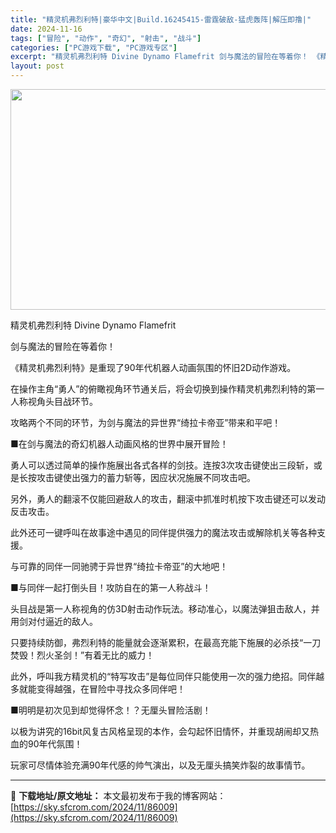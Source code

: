 ```yaml
---
title: "精灵机弗烈利特|豪华中文|Build.16245415-雷霆破敌-猛虎轰阵|解压即撸|"
date: 2024-11-16
tags: ["冒险", "动作", "奇幻", "射击", "战斗"]
categories: ["PC游戏下载", "PC游戏专区"]
excerpt: "精灵机弗烈利特 Divine Dynamo Flamefrit 剑与魔法的冒险在等着你！ 《精灵机弗烈利特》是重现了90年代机器人动画氛围的怀旧2D动作游戏。 在操作主角“勇人”的俯瞰视角环节通关后，将会切换到操作精灵机弗烈利特的第一人称视角头目战环节。 攻略两个不同的环节，为剑与魔法的异世界“绮拉&hellip;"
layout: post
---
```


<img class="aligncenter size-full wp-image-85958" src="https://sky.sfcrom.com/wp-content/uploads/2024/11/2024111610320385.webp" alt="" width="616" height="353" />

精灵机弗烈利特 Divine Dynamo Flamefrit

剑与魔法的冒险在等着你！

《精灵机弗烈利特》是重现了90年代机器人动画氛围的怀旧2D动作游戏。

在操作主角“勇人”的俯瞰视角环节通关后，将会切换到操作精灵机弗烈利特的第一人称视角头目战环节。

攻略两个不同的环节，为剑与魔法的异世界“绮拉卡帝亚”带来和平吧！

■在剑与魔法的奇幻机器人动画风格的世界中展开冒险！

勇人可以透过简单的操作施展出各式各样的剑技。连按3次攻击键使出三段斩，或是长按攻击键使出强力的蓄力斩等，因应状况施展不同攻击吧。

另外，勇人的翻滚不仅能回避敌人的攻击，翻滚中抓准时机按下攻击键还可以发动反击攻击。

此外还可一键呼叫在故事途中遇见的同伴提供强力的魔法攻击或解除机关等各种支援。

与可靠的同伴一同驰骋于异世界“绮拉卡帝亚”的大地吧！

■与同伴一起打倒头目！攻防自在的第一人称战斗！

头目战是第一人称视角的仿3D射击动作玩法。移动准心，以魔法弹狙击敌人，并用剑对付逼近的敌人。

只要持续防御，弗烈利特的能量就会逐渐累积，在最高充能下施展的必杀技“一刀焚毁！烈火圣剑！”有着无比的威力！

此外，呼叫我方精灵机的“特写攻击”是每位同伴只能使用一次的强力绝招。同伴越多就能变得越强，在冒险中寻找众多同伴吧！

■明明是初次见到却觉得怀念！？无厘头冒险活剧！

以极为讲究的16bit风复古风格呈现的本作，会勾起怀旧情怀，并重现胡闹却又热血的90年代氛围！

玩家可尽情体验充满90年代感的帅气演出，以及无厘头搞笑炸裂的故事情节。

---
📖 **下载地址/原文地址：** 本文最初发布于我的博客网站：[https://sky.sfcrom.com/2024/11/86009](https://sky.sfcrom.com/2024/11/86009)
